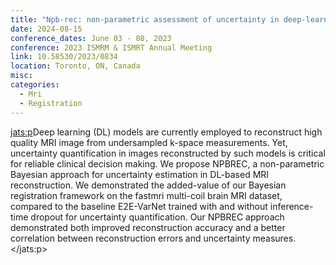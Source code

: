 ```yaml
---
title: "Npb-rec: non-parametric assessment of uncertainty in deep-learning-based mri reconstruction from undersampled data"
date: 2024-08-15
conference_dates: June 03 - 08, 2023
conference: 2023 ISMRM & ISMRT Annual Meeting
link: 10.58530/2023/0834
location: Toronto, ON, Canada
misc:  
categories: 
  - Mri
  - Registration
---
```

<jats:p>Deep learning (DL) models are currently employed to reconstruct high quality MRI image from undersampled k-space measurements. Yet, uncertainty quantification in images reconstructed by such models is critical for reliable clinical decision making. We propose NPBREC, a non-parametric Bayesian approach for uncertainty estimation in DL-based MRI reconstruction. We demonstrated the added-value of our Bayesian registration framework on the fastmri multi-coil brain MRI dataset, compared to the baseline E2E-VarNet trained with and without inference-time dropout for uncertainty quantification. Our NPBREC approach demonstrated both improved reconstruction accuracy and a better correlation between reconstruction errors and uncertainty measures.</jats:p>
                    